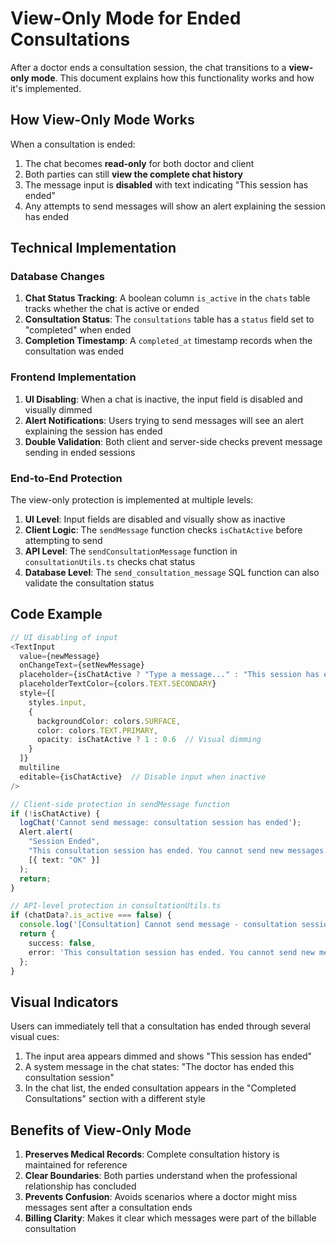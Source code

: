 # View-Only Mode for Ended Consultations

After a doctor ends a consultation session, the chat transitions to a **view-only mode**. This document explains how this functionality works and how it's implemented.

## How View-Only Mode Works

When a consultation is ended:

1. The chat becomes **read-only** for both doctor and client
2. Both parties can still **view the complete chat history**
3. The message input is **disabled** with text indicating "This session has ended"
4. Any attempts to send messages will show an alert explaining the session has ended

## Technical Implementation

### Database Changes

1. **Chat Status Tracking**: A boolean column `is_active` in the `chats` table tracks whether the chat is active or ended
2. **Consultation Status**: The `consultations` table has a `status` field set to "completed" when ended
3. **Completion Timestamp**: A `completed_at` timestamp records when the consultation was ended

### Frontend Implementation

1. **UI Disabling**: When a chat is inactive, the input field is disabled and visually dimmed
2. **Alert Notifications**: Users trying to send messages will see an alert explaining the session has ended
3. **Double Validation**: Both client and server-side checks prevent message sending in ended sessions

### End-to-End Protection

The view-only protection is implemented at multiple levels:

1. **UI Level**: Input fields are disabled and visually show as inactive
2. **Client Logic**: The `sendMessage` function checks `isChatActive` before attempting to send
3. **API Level**: The `sendConsultationMessage` function in `consultationUtils.ts` checks chat status
4. **Database Level**: The `send_consultation_message` SQL function can also validate the consultation status

## Code Example

```typescript
// UI disabling of input
<TextInput
  value={newMessage}
  onChangeText={setNewMessage}
  placeholder={isChatActive ? "Type a message..." : "This session has ended"}
  placeholderTextColor={colors.TEXT.SECONDARY}
  style={[
    styles.input, 
    { 
      backgroundColor: colors.SURFACE,
      color: colors.TEXT.PRIMARY,
      opacity: isChatActive ? 1 : 0.6  // Visual dimming
    }
  ]}
  multiline
  editable={isChatActive}  // Disable input when inactive
/>

// Client-side protection in sendMessage function
if (!isChatActive) {
  logChat('Cannot send message: consultation session has ended');
  Alert.alert(
    "Session Ended",
    "This consultation session has ended. You cannot send new messages.",
    [{ text: "OK" }]
  );
  return;
}

// API-level protection in consultationUtils.ts
if (chatData?.is_active === false) {
  console.log('[Consultation] Cannot send message - consultation session has ended');
  return { 
    success: false, 
    error: 'This consultation session has ended. You cannot send new messages.' 
  };
}
```

## Visual Indicators

Users can immediately tell that a consultation has ended through several visual cues:

1. The input area appears dimmed and shows "This session has ended"
2. A system message in the chat states: "The doctor has ended this consultation session"
3. In the chat list, the ended consultation appears in the "Completed Consultations" section with a different style

## Benefits of View-Only Mode

1. **Preserves Medical Records**: Complete consultation history is maintained for reference
2. **Clear Boundaries**: Both parties understand when the professional relationship has concluded
3. **Prevents Confusion**: Avoids scenarios where a doctor might miss messages sent after a consultation ends
4. **Billing Clarity**: Makes it clear which messages were part of the billable consultation 